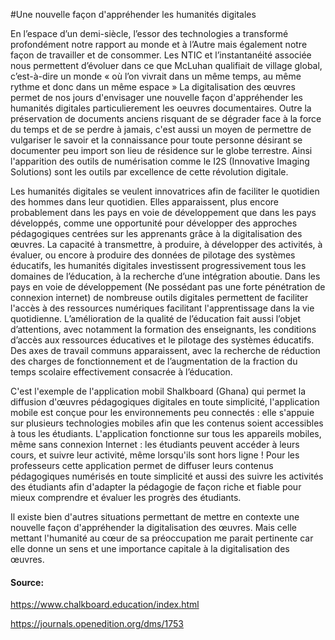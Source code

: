 #Une nouvelle façon d'appréhender les humanités digitales

En l’espace d’un demi-siècle, l’essor des technologies a
transformé profondément notre rapport au monde et
à l’Autre mais également notre façon de travailler et de
consommer. Les NTIC et l’instantanéité associée nous
permettent d’évoluer dans ce que McLuhan qualifiait
de village global, c’est-à-dire un monde « où l’on vivrait
dans un même temps, au même rythme et donc dans un
même espace »
La digitalisation des œuvres permet de nos jours d'envisager une nouvelle façon d'appréhender les humanités digitales particulierement les oeuvres documentaires.  Outre la préservation de documents anciens risquant de se dégrader face à la force du temps et de se perdre à jamais, c'est aussi un moyen de permettre de vulgariser le savoir et la connaissance pour toute personne désirant se documenter peu import son lieu de résidence sur le globe terrestre. Ainsi l'apparition des outils de numérisation comme le I2S (Innovative Imaging Solutions) sont les outils par excellence de cette révolution digitale.

Les humanités digitales se veulent innovatrices afin de faciliter le quotidien des hommes dans leur quotidien. Elles apparaissent, plus encore probablement dans les pays en voie de développement que dans les pays développés, comme une opportunité pour développer des approches pédagogiques centrées sur les apprenants grâce à la digitalisation des œuvres. La capacité à transmettre, à produire, à développer des activités, à évaluer, ou encore à produire des données de pilotage des systèmes éducatifs, les humanités digitales investissent progressivement tous les domaines de l’éducation, à la recherche d’une intégration aboutie. Dans les pays en voie de développement (Ne possédant pas une forte pénétration de connexion internet) de nombreuse outils digitales permettent de faciliter l'accès à des ressources numériques facilitant l'apprentissage dans la vie quotidienne. L’amélioration de la qualité de l’éducation fait aussi l’objet d’attentions, avec notamment la formation des enseignants, les conditions d’accès aux ressources éducatives et le pilotage des systèmes éducatifs. Des axes de travail communs apparaissent, avec la recherche de réduction des charges de fonctionnement et de l’augmentation de la fraction du temps scolaire effectivement consacrée à l’éducation.

C'est l'exemple de l'application mobil Shalkboard (Ghana) qui permet la diffusion d'œuvres pédagogiques digitales en toute simplicité, l'application mobile est conçue pour les environnements peu connectés : elle s'appuie sur plusieurs technologies mobiles afin que les contenus soient accessibles à tous les étudiants. L'application fonctionne sur tous les appareils mobiles, même sans connexion Internet : les étudiants peuvent accéder à leurs cours, et suivre leur activité, même lorsqu'ils sont hors ligne !
Pour les professeurs cette application permet de diffuser leurs contenus pédagogiques numérisés en toute simplicité et aussi des suivre les activités des étudiants afin d'adapter la pédagogie de façon riche et fiable pour mieux comprendre et évaluer les progrès des étudiants.

<p>Il existe bien d'autres situations permettant de mettre en contexte une nouvelle façon d'appréhender la digitalisation des  œuvres. Mais celle mettant l'humanité au cœur de sa préoccupation me parait pertinente car elle donne un sens et une importance capitale à la digitalisation des œuvres.

#### Source:

https://www.chalkboard.education/index.html

https://journals.openedition.org/dms/1753

